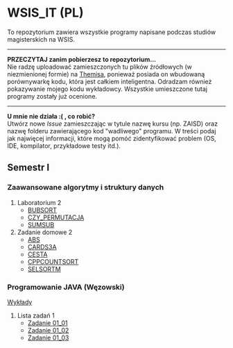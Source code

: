 # WSIS_IT (PL)
To repozytorium zawiera wszystkie programy napisane podczas studiów magisterskich na WSIS.

***
**PRZECZYTAJ zanim pobierzesz to repozytorium...**  
Nie radzę uploadować zamieszczonych tu plików źródłowych (w niezmienionej formie) na [Themisa](http://themis.lo14.wroc.pl), ponieważ posiada on wbudowaną porównywarkę kodu, która jest całkiem inteligentna. Odradzam również pokazywanie mojego kodu wykładowcy. Wszystkie umieszczone tutaj programy zostały już ocenione.
***
**U mnie nie działa :( , co robić?**  
Utwórz nowe *Issue* zamieszczając w tytule nazwę kursu (np. ZAISD) oraz nazwę folderu zawierającego kod "wadliwego" programu. W treści podaj jak najwięcej informacji, które mogą pomóć zidentyfikować problem (OS, IDE, kompilator, przykładowe testy itd.).

## Semestr I

### Zaawansowane algorytmy i struktury danych

1. Laboratorium 2
	* [BUBSORT](https://github.com/peterkowalski/WSIS_IT/tree/master/ZAISD/BUBSORT)
	* [CZY_PERMUTACJA](https://github.com/peterkowalski/WSIS_IT/tree/master/ZAISD/CZY_PERMUTACJA)
	* [SUMSUB](https://github.com/peterkowalski/WSIS_IT/tree/master/ZAISD/SUMSUB)
2. Zadanie domowe 2
	* [ABS](https://github.com/peterkowalski/WSIS_IT/tree/master/ZAISD/ABS)
	* [CARDS3A](https://github.com/peterkowalski/WSIS_IT/tree/master/ZAISD/CARDS3A)
	* [CESTA](https://github.com/peterkowalski/WSIS_IT/tree/master/ZAISD/CESTA)
	* [CPPCOUNTSORT](https://github.com/peterkowalski/WSIS_IT/tree/master/ZAISD/CPPCOUNTSORT)
	* [SELSORTM](https://github.com/peterkowalski/WSIS_IT/tree/master/ZAISD/SELSORTM)

### Programowanie JAVA (Węzowski)

[Wykłady](http://blackfernsoft.pl/wsis/java/)

1. Lista zadań 1
	* [Zadanie 01_01](https://github.com/peterkowalski/WSIS_IT/tree/master/JAVA_1/01_01)
	* [Zadanie 01_02](https://github.com/peterkowalski/WSIS_IT/tree/master/JAVA_1/01_02)
	* [Zadanie 01_03](https://github.com/peterkowalski/WSIS_IT/tree/master/JAVA_1/01_03)


